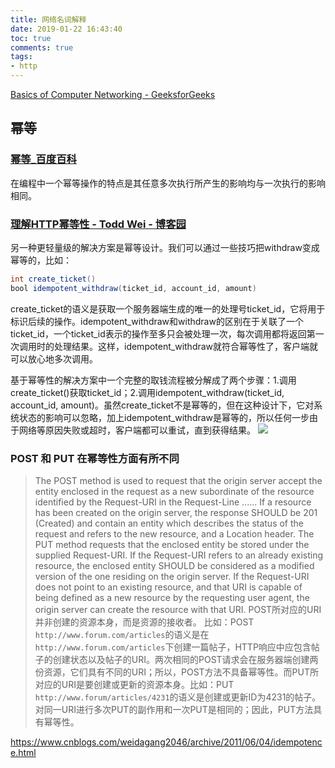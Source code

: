 ```yaml
---
title: 网络名词解释
date: 2019-01-22 16:43:40
toc: true
comments: true
tags:
- http
---
```



[Basics of Computer Networking - GeeksforGeeks](https://www.geeksforgeeks.org/basics-computer-networking/)

## 幂等
### [幂等_百度百科](https://baike.baidu.com/item/%E5%B9%82%E7%AD%89)
在编程中一个幂等操作的特点是其任意多次执行所产生的影响均与一次执行的影响相同。


### [理解HTTP幂等性 - Todd Wei - 博客园](https://www.cnblogs.com/weidagang2046/archive/2011/06/04/idempotence.html)
另一种更轻量级的解决方案是幂等设计。我们可以通过一些技巧把withdraw变成幂等的，比如：
```java
int create_ticket() 
bool idempotent_withdraw(ticket_id, account_id, amount)
```

create_ticket的语义是获取一个服务器端生成的唯一的处理号ticket_id，它将用于标识后续的操作。idempotent_withdraw和withdraw的区别在于关联了一个ticket_id，一个ticket_id表示的操作至多只会被处理一次，每次调用都将返回第一次调用时的处理结果。这样，idempotent_withdraw就符合幂等性了，客户端就可以放心地多次调用。

基于幂等性的解决方案中一个完整的取钱流程被分解成了两个步骤：1.调用create_ticket()获取ticket_id；2.调用idempotent_withdraw(ticket_id, account_id, amount)。虽然create_ticket不是幂等的，但在这种设计下，它对系统状态的影响可以忽略，加上idempotent_withdraw是幂等的，所以任何一步由于网络等原因失败或超时，客户端都可以重试，直到获得结果。
![](https://images.cnblogs.com/cnblogs_com/weidagang2046/201106/201106042051069339.png)

### POST 和 PUT 在幂等性方面有所不同
> The POST method is used to request that the origin server accept the entity enclosed in the request as a new subordinate of the resource identified by the Request-URI in the Request-Line ...... If a resource has been created on the origin server, the response SHOULD be 201 (Created) and contain an entity which describes the status of the request and refers to the new resource, and a Location header.
> The PUT method requests that the enclosed entity be stored under the supplied Request-URI. If the Request-URI refers to an already existing resource, the enclosed entity SHOULD be considered as a modified version of the one residing on the origin server. If the Request-URI does not point to an existing resource, and that URI is capable of being defined as a new resource by the requesting user agent, the origin server can create the resource with that URI.
> POST所对应的URI并非创建的资源本身，而是资源的接收者。
比如：POST `http://www.forum.com/articles`的语义是在`http://www.forum.com/articles`下创建一篇帖子，HTTP响应中应包含帖子的创建状态以及帖子的URI。两次相同的POST请求会在服务器端创建两份资源，它们具有不同的URI；所以，POST方法不具备幂等性。而PUT所对应的URI是要创建或更新的资源本身。比如：PUT `http://www.forum/articles/4231`的语义是创建或更新ID为4231的帖子。对同一URI进行多次PUT的副作用和一次PUT是相同的；因此，PUT方法具有幂等性。  

https://www.cnblogs.com/weidagang2046/archive/2011/06/04/idempotence.html
